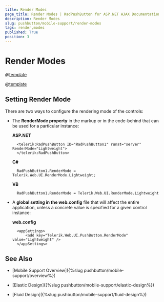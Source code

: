 ```yaml
---
title: Render Modes
page_title: Render Modes | RadPushButton for ASP.NET AJAX Documentation
description: Render Modes
slug: pushbutton/mobile-support/render-modes
tags: render,modes
published: True
position: 3
---
```


# Render Modes


@[template](/_templates/common/render-mode.md#buttons-supported-modes "control: RadPushButton")

@[template](/_templates/common/render-mode.md#do-not-mix-modes-buttons "control: RadPushButton")


## Setting Render Mode

There are two ways to configure the rendering mode of the controls:

* The **RenderMode property** in the markup or in the code-behind that can be used for a particular instance:

	**ASP.NET**

		<telerik:RadPushButton ID="RadPushButton1" runat="server" RenderMode="Lightweight">
		</telerik:RadPushButton>


	**C#**

		RadPushButton1.RenderMode = Telerik.Web.UI.RenderMode.Lightweight;

	**VB**

		RadPushButton1.RenderMode = Telerik.Web.UI.RenderMode.Lightweight


* A **global setting in the web.config** file that will affect the entire application, unless a concrete value is specified for a given control instance:

	**web.config**

		<appSettings>
			<add key="Telerik.Web.UI.PushButton.RenderMode" value="Lightweight" />
		</appSettings>


## See Also

 * [Mobile Support Overview]({%slug pushbutton/mobile-support/overview%})

 * [Elastic Design]({%slug pushbutton/mobile-support/elastic-design%})

 * [Fluid Design]({%slug pushbutton/mobile-support/fluid-design%})
